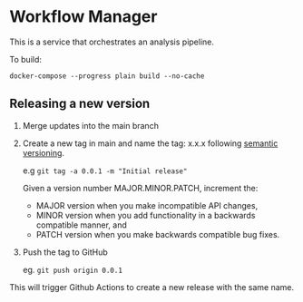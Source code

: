 # Workflow Manager

This is a service that orchestrates an analysis pipeline.

To build:

`docker-compose --progress plain build --no-cache`

## Releasing a new version

1. Merge updates into the main branch
2. Create a new tag in main and name the tag: x.x.x following [semantic versioning](https://semver.org/).

    e.g ```git tag -a 0.0.1 -m "Initial release"```

    Given a version number MAJOR.MINOR.PATCH, increment the:

    - MAJOR version when you make incompatible API changes,
    - MINOR version when you add functionality in a backwards compatible manner, and
    - PATCH version when you make backwards compatible bug fixes.

3. Push the tag to GitHub

    eg. ```git push origin 0.0.1```
    
This will trigger Github Actions to create a new release with the same name.
